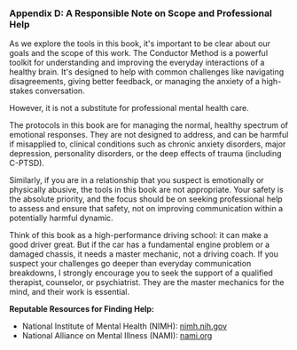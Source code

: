 ### **Appendix D: A Responsible Note on Scope and Professional Help**

As we explore the tools in this book, it's important to be clear about our goals and the scope of this work. The Conductor Method is a powerful toolkit for understanding and improving the everyday interactions of a healthy brain. It's designed to help with common challenges like navigating disagreements, giving better feedback, or managing the anxiety of a high-stakes conversation.

However, it is not a substitute for professional mental health care.

The protocols in this book are for managing the normal, healthy spectrum of emotional responses. They are not designed to address, and can be harmful if misapplied to, clinical conditions such as chronic anxiety disorders, major depression, personality disorders, or the deep effects of trauma (including C-PTSD).

Similarly, if you are in a relationship that you suspect is emotionally or physically abusive, the tools in this book are not appropriate. Your safety is the absolute priority, and the focus should be on seeking professional help to assess and ensure that safety, not on improving communication within a potentially harmful dynamic.

Think of this book as a high-performance driving school: it can make a good driver great. But if the car has a fundamental engine problem or a damaged chassis, it needs a master mechanic, not a driving coach. If you suspect your challenges go deeper than everyday communication breakdowns, I strongly encourage you to seek the support of a qualified therapist, counselor, or psychiatrist. They are the master mechanics for the mind, and their work is essential.

**Reputable Resources for Finding Help:**
*   National Institute of Mental Health (NIMH): [nimh.nih.gov](https://www.nimh.nih.gov/health/find-help)
*   National Alliance on Mental Illness (NAMI): [nami.org](https://nami.org/Home)
      